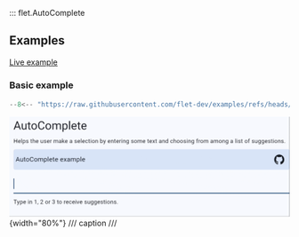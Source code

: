 ::: flet.AutoComplete

## Examples

[Live example](https://flet-controls-gallery.fly.dev/input/autocomplete)

### Basic example

```python
--8<-- "https://raw.githubusercontent.com/flet-dev/examples/refs/heads/v1-docs/python/controls/auto-complete/auto-complete-basic.py"
```

![auto-complete-basic](https://raw.githubusercontent.com/flet-dev/examples/v1-docs/python/controls/auto-complete/media/auto-complete-basic.gif){width="80%"}
/// caption
///
